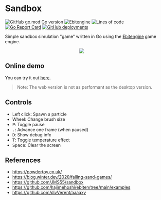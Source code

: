 # Sandbox
![GitHub go.mod Go version](https://img.shields.io/github/go-mod/go-version/mrmarble/sandbox)
[![Ebitengine](https://img.shields.io/badge/Ebitengine-v2-blue?logo=data:image/png;base64,iVBORw0KGgoAAAANSUhEUgAAACAAAAAgCAYAAABzenr0AAAAtElEQVRYR+2WQQ6AIAwErR/Rgz5JH6lP0oN+xBovhjTA2gDhYDkDnexuC9RUXlS5fmMA2RXYp+5iovdeYuZhPduQ1dkBtrlnWWxcjmAdAyiuwJOBWCaKA/jC52bCANQKyD7XjnI5F9QAvj7X9L3cawBQAd9sd/satRnKCAT44nnRDPwPQOs5mvXqDJSWHM4BA0AKpHqexYLYHw+FzgCgAui9R//8ZAu0F6Tuh49RagF0vjrADVRzjyHVeT2EAAAAAElFTkSuQmCC)](https://ebitengine.org/)
![Lines of code](https://img.shields.io/tokei/lines/github/mrmarble/sandbox)
[![Go Report Card](https://goreportcard.com/badge/github.com/mrmarble/sandbox)](https://goreportcard.com/report/github.com/mrmarble/sandbox)
[![GitHub deployments](https://img.shields.io/github/deployments/mrmarble/sandbox/github-pages?label=deployment)](https://mrmarble.dev/sandbox/)

Simple sandbox simulation "game" written in Go using the [Ebitengine](https://ebitengine.org/) game engine.

<center>
<img src="assets/demo.gif">
</center>

## Online demo

You can try it out [here](https://mrmarble.dev/sandbox/).
> Note: The web version is not as performant as the desktop version.

## Controls

- Left click: Spawn a particle
- Wheel: Change brush size
- <kbd>P</kbd>: Toggle pause
- <kbd>.</kbd>: Advance one frame (when paused)
- <kbd>D</kbd>: Show debug info
- <kbd>T</kbd>: Toggle temperature effect
- <kbd>Space</kbd>: Clear the screen


## References
 - https://powdertoy.co.uk/
 - https://blog.winter.dev/2020/falling-sand-games/
 - https://github.com/JMS55/sandbox
 - https://github.com/hajimehoshi/ebiten/tree/main/examples
 - https://github.com/divVerent/aaaaxy
